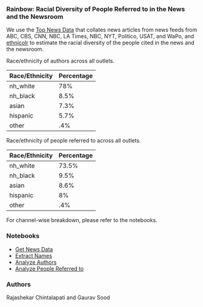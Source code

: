 ### Rainbow: Racial Diversity of People Referred to in the News and the Newsroom

We use the [Top News Data](https://dataverse.harvard.edu/dataset.xhtml?persistentId=doi:10.7910/DVN/ZNAKK6) that collates news articles from news feeds from ABC, CBS, CNN, NBC, LA Times, NBC, NYT, Politico, USAT, and WaPo, and [ethnicolr](https://github.com/appeler/ethnicolr) to estimate the racial diversity of the people cited in the news and the newsroom.


Race/ethnicity of authors across all outlets.

| Race/Ethnicity | Percentage |
|--------------|----------|
| nh_white     | 78%   |
| nh_black     | 8.5%   |
| asian        | 7.3%   |
| hispanic     | 5.7%   |
| other        | .4%   |


Race/ethnicity of people referred to across all outlets.

| Race/Ethnicity | Percentage |
|--------------|----------|
| nh_white     | 73.5%   |
| nh_black     | 9.5%   |
| asian        | 8.6%   |
| hispanic     | 8%    |
| other        | .4%   |

For channel-wise breakdown, please refer to the notebooks.

### Notebooks

* [Get News Data](notebooks/01_news_grabber.ipynb)
* [Extract Names](noteooks/02_extract_names_from_news.ipynb)
* [Analyze Authors](notebooks/03_news_authors_lstm_infer.ipynb)
* [Analyze People Referred to](notebooks/04_news_mentioned_names_lstm_infer.ipynb)

### Authors

Rajashekar Chintalapati and Gaurav Sood
